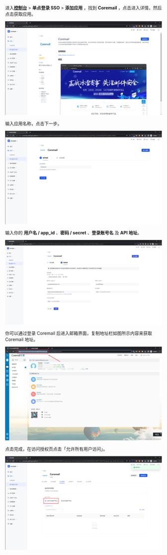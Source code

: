 <IntegrationDetailCard :title="`在 ${$localeConfig.brandName} 中创建应用`">

进入[**控制台**](https://console.genauth.ai) > **单点登录 SSO** > **添加应用** ，找到 **Coremail** ，点击进入详情，然后点击获取应用。

<img src="../../images/integration/coremail/1-1.png" class="md-img-padding" />

输入应用名称，点击下一步。

<img src="../../images/integration/coremail/1-2.png" class="md-img-padding" />

输入你的 **用户名 / app_id** 、**密码 / secret** 、**登录账号名** 及 **API 地址**。

<img src="../../images/integration/coremail/1-3.png" class="md-img-padding" />

你可以通过登录 Coremail 后进入邮箱界面，复制地址栏如图所示内容来获取 Coremail 地址。

<img src="../../images/integration/coremail/1-4.png" class="md-img-padding" />

点击完成，在访问授权页点击「允许所有用户访问」。

<img src="../../images/integration/coremail/1-5.png" class="md-img-padding" />

</IntegrationDetailCard>
